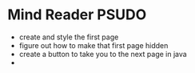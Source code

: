 # Mind Reader PSUDO
- create and style the first page
- figure out how to make that first page hidden 
- create a button to take you to the next page in java 
- 